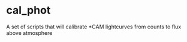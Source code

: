 # cal_phot
A set of scripts that will calibrate *CAM lightcurves from counts to flux above atmosphere
